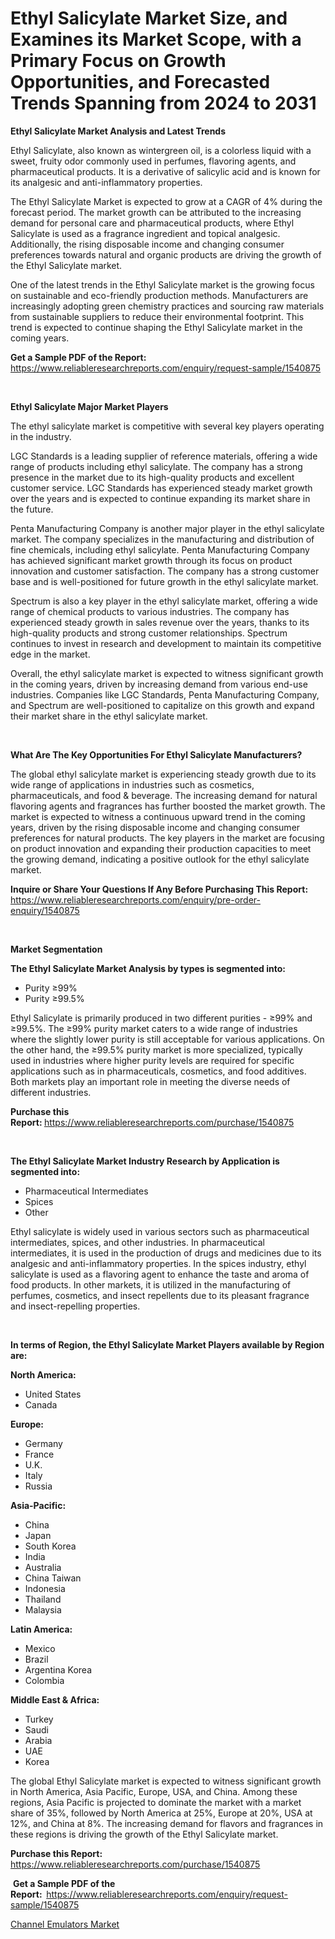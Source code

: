 <p><h1>Ethyl Salicylate Market Size, and Examines its Market Scope, with a Primary Focus on Growth Opportunities, and Forecasted Trends Spanning from 2024 to 2031</h1></p><p><strong>Ethyl Salicylate Market Analysis and Latest Trends</strong></p>
<p><p>Ethyl Salicylate, also known as wintergreen oil, is a colorless liquid with a sweet, fruity odor commonly used in perfumes, flavoring agents, and pharmaceutical products. It is a derivative of salicylic acid and is known for its analgesic and anti-inflammatory properties.</p><p>The Ethyl Salicylate Market is expected to grow at a CAGR of 4% during the forecast period. The market growth can be attributed to the increasing demand for personal care and pharmaceutical products, where Ethyl Salicylate is used as a fragrance ingredient and topical analgesic. Additionally, the rising disposable income and changing consumer preferences towards natural and organic products are driving the growth of the Ethyl Salicylate market.</p><p>One of the latest trends in the Ethyl Salicylate market is the growing focus on sustainable and eco-friendly production methods. Manufacturers are increasingly adopting green chemistry practices and sourcing raw materials from sustainable suppliers to reduce their environmental footprint. This trend is expected to continue shaping the Ethyl Salicylate market in the coming years.</p></p>
<p><strong>Get a Sample PDF of the Report:&nbsp;</strong> <a href="https://www.reliableresearchreports.com/enquiry/request-sample/1540875">https://www.reliableresearchreports.com/enquiry/request-sample/1540875</a></p>
<p>&nbsp;</p>
<p><strong>Ethyl Salicylate Major Market Players</strong></p>
<p><p>The ethyl salicylate market is competitive with several key players operating in the industry. </p><p>LGC Standards is a leading supplier of reference materials, offering a wide range of products including ethyl salicylate. The company has a strong presence in the market due to its high-quality products and excellent customer service. LGC Standards has experienced steady market growth over the years and is expected to continue expanding its market share in the future.</p><p>Penta Manufacturing Company is another major player in the ethyl salicylate market. The company specializes in the manufacturing and distribution of fine chemicals, including ethyl salicylate. Penta Manufacturing Company has achieved significant market growth through its focus on product innovation and customer satisfaction. The company has a strong customer base and is well-positioned for future growth in the ethyl salicylate market.</p><p>Spectrum is also a key player in the ethyl salicylate market, offering a wide range of chemical products to various industries. The company has experienced steady growth in sales revenue over the years, thanks to its high-quality products and strong customer relationships. Spectrum continues to invest in research and development to maintain its competitive edge in the market.</p><p>Overall, the ethyl salicylate market is expected to witness significant growth in the coming years, driven by increasing demand from various end-use industries. Companies like LGC Standards, Penta Manufacturing Company, and Spectrum are well-positioned to capitalize on this growth and expand their market share in the ethyl salicylate market.</p></p>
<p>&nbsp;</p>
<p><strong>What Are The Key Opportunities For Ethyl Salicylate Manufacturers?</strong></p>
<p><p>The global ethyl salicylate market is experiencing steady growth due to its wide range of applications in industries such as cosmetics, pharmaceuticals, and food & beverage. The increasing demand for natural flavoring agents and fragrances has further boosted the market growth. The market is expected to witness a continuous upward trend in the coming years, driven by the rising disposable income and changing consumer preferences for natural products. The key players in the market are focusing on product innovation and expanding their production capacities to meet the growing demand, indicating a positive outlook for the ethyl salicylate market.</p></p>
<p><strong>Inquire or Share Your Questions If Any Before Purchasing This Report:</strong> <a href="https://www.reliableresearchreports.com/enquiry/pre-order-enquiry/1540875">https://www.reliableresearchreports.com/enquiry/pre-order-enquiry/1540875</a></p>
<p>&nbsp;</p>
<p><strong>Market Segmentation</strong></p>
<p><strong>The Ethyl Salicylate Market Analysis by types is segmented into:</strong></p>
<p><ul><li>Purity ≥99%</li><li>Purity ≥99.5%</li></ul></p>
<p><p>Ethyl Salicylate is primarily produced in two different purities - ≥99% and ≥99.5%. The ≥99% purity market caters to a wide range of industries where the slightly lower purity is still acceptable for various applications. On the other hand, the ≥99.5% purity market is more specialized, typically used in industries where higher purity levels are required for specific applications such as in pharmaceuticals, cosmetics, and food additives. Both markets play an important role in meeting the diverse needs of different industries.</p></p>
<p><strong>Purchase this Report:&nbsp;</strong><a href="https://www.reliableresearchreports.com/purchase/1540875">https://www.reliableresearchreports.com/purchase/1540875</a></p>
<p>&nbsp;</p>
<p><strong>The Ethyl Salicylate Market Industry Research by Application is segmented into:</strong></p>
<p><ul><li>Pharmaceutical Intermediates</li><li>Spices</li><li>Other</li></ul></p>
<p><p>Ethyl salicylate is widely used in various sectors such as pharmaceutical intermediates, spices, and other industries. In pharmaceutical intermediates, it is used in the production of drugs and medicines due to its analgesic and anti-inflammatory properties. In the spices industry, ethyl salicylate is used as a flavoring agent to enhance the taste and aroma of food products. In other markets, it is utilized in the manufacturing of perfumes, cosmetics, and insect repellents due to its pleasant fragrance and insect-repelling properties.</p></p>
<p>&nbsp;</p>
<p><strong>In terms of Region, the Ethyl Salicylate Market Players available by Region are:</strong></p>
<p>
    <p> <strong> North America: </strong>
        <ul>
            <li>United States</li>
            <li>Canada</li>
        </ul>
        </p> 
    <p> <strong> Europe: </strong>
        <ul>
            <li>Germany</li>
            <li>France</li>
            <li>U.K.</li>
            <li>Italy</li>
            <li>Russia</li>
        </ul>
        </p> 
    <p> <strong> Asia-Pacific: </strong>
        <ul>
            <li>China</li>
            <li>Japan</li>
            <li>South Korea</li>
            <li>India</li>
            <li>Australia</li>
            <li>China Taiwan</li>
            <li>Indonesia</li>
            <li>Thailand</li>
            <li>Malaysia</li>
        </ul>
        </p> 
    <p> <strong> Latin America: </strong>
        <ul>
            <li>Mexico</li>
            <li>Brazil</li>
            <li>Argentina Korea</li>
            <li>Colombia</li>
        </ul>
        </p> 
    <p> <strong> Middle East & Africa: </strong>
        <ul>
            <li>Turkey</li>
            <li>Saudi</li>
            <li>Arabia</li>
            <li>UAE</li>
            <li>Korea</li>
        </ul>
    </p>
    </p>
<p><p>The global Ethyl Salicylate market is expected to witness significant growth in North America, Asia Pacific, Europe, USA, and China. Among these regions, Asia Pacific is projected to dominate the market with a market share of 35%, followed by North America at 25%, Europe at 20%, USA at 12%, and China at 8%. The increasing demand for flavors and fragrances in these regions is driving the growth of the Ethyl Salicylate market.</p></p>
<p><strong>Purchase this Report: </strong><a href="https://www.reliableresearchreports.com/purchase/1540875">https://www.reliableresearchreports.com/purchase/1540875</a></p>
<p>&nbsp;<strong>Get a Sample PDF of the Report:&nbsp;&nbsp;</strong><a href="https://www.reliableresearchreports.com/enquiry/request-sample/1540875">https://www.reliableresearchreports.com/enquiry/request-sample/1540875</a></p>
<p><strong></strong></p>
<p><p><a href="https://noble-drawer-34c.notion.site/Channel-Emulators-Market-Provides-a-Comprehensive-Analysis-Including-a-Macro-Overview-of-the-Market--a0481b49492446f5acf888d3da1200a3">Channel Emulators Market</a></p></p>